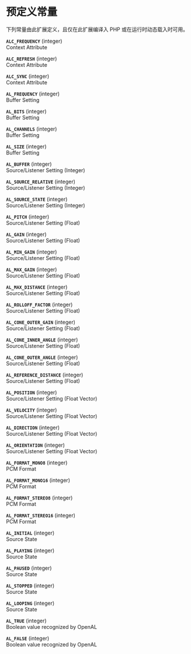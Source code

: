 预定义常量
==========

下列常量由此扩展定义，且仅在此扩展编译入 PHP 或在运行时动态载入时可用。

**`ALC_FREQUENCY`** (<span class="type">integer</span>)  
<span class="simpara"> Context Attribute </span>

**`ALC_REFRESH`** (<span class="type">integer</span>)  
<span class="simpara"> Context Attribute </span>

**`ALC_SYNC`** (<span class="type">integer</span>)  
<span class="simpara"> Context Attribute </span>

**`AL_FREQUENCY`** (<span class="type">integer</span>)  
<span class="simpara"> Buffer Setting </span>

**`AL_BITS`** (<span class="type">integer</span>)  
<span class="simpara"> Buffer Setting </span>

**`AL_CHANNELS`** (<span class="type">integer</span>)  
<span class="simpara"> Buffer Setting </span>

**`AL_SIZE`** (<span class="type">integer</span>)  
<span class="simpara"> Buffer Setting </span>

**`AL_BUFFER`** (<span class="type">integer</span>)  
<span class="simpara"> Source/Listener Setting (Integer) </span>

**`AL_SOURCE_RELATIVE`** (<span class="type">integer</span>)  
<span class="simpara"> Source/Listener Setting (Integer) </span>

**`AL_SOURCE_STATE`** (<span class="type">integer</span>)  
<span class="simpara"> Source/Listener Setting (Integer) </span>

**`AL_PITCH`** (<span class="type">integer</span>)  
<span class="simpara"> Source/Listener Setting (Float) </span>

**`AL_GAIN`** (<span class="type">integer</span>)  
<span class="simpara"> Source/Listener Setting (Float) </span>

**`AL_MIN_GAIN`** (<span class="type">integer</span>)  
<span class="simpara"> Source/Listener Setting (Float) </span>

**`AL_MAX_GAIN`** (<span class="type">integer</span>)  
<span class="simpara"> Source/Listener Setting (Float) </span>

**`AL_MAX_DISTANCE`** (<span class="type">integer</span>)  
<span class="simpara"> Source/Listener Setting (Float) </span>

**`AL_ROLLOFF_FACTOR`** (<span class="type">integer</span>)  
<span class="simpara"> Source/Listener Setting (Float) </span>

**`AL_CONE_OUTER_GAIN`** (<span class="type">integer</span>)  
<span class="simpara"> Source/Listener Setting (Float) </span>

**`AL_CONE_INNER_ANGLE`** (<span class="type">integer</span>)  
<span class="simpara"> Source/Listener Setting (Float) </span>

**`AL_CONE_OUTER_ANGLE`** (<span class="type">integer</span>)  
<span class="simpara"> Source/Listener Setting (Float) </span>

**`AL_REFERENCE_DISTANCE`** (<span class="type">integer</span>)  
<span class="simpara"> Source/Listener Setting (Float) </span>

**`AL_POSITION`** (<span class="type">integer</span>)  
<span class="simpara"> Source/Listener Setting (Float Vector) </span>

**`AL_VELOCITY`** (<span class="type">integer</span>)  
<span class="simpara"> Source/Listener Setting (Float Vector) </span>

**`AL_DIRECTION`** (<span class="type">integer</span>)  
<span class="simpara"> Source/Listener Setting (Float Vector) </span>

**`AL_ORIENTATION`** (<span class="type">integer</span>)  
<span class="simpara"> Source/Listener Setting (Float Vector) </span>

**`AL_FORMAT_MONO8`** (<span class="type">integer</span>)  
<span class="simpara"> PCM Format </span>

**`AL_FORMAT_MONO16`** (<span class="type">integer</span>)  
<span class="simpara"> PCM Format </span>

**`AL_FORMAT_STEREO8`** (<span class="type">integer</span>)  
<span class="simpara"> PCM Format </span>

**`AL_FORMAT_STEREO16`** (<span class="type">integer</span>)  
<span class="simpara"> PCM Format </span>

**`AL_INITIAL`** (<span class="type">integer</span>)  
<span class="simpara"> Source State </span>

**`AL_PLAYING`** (<span class="type">integer</span>)  
<span class="simpara"> Source State </span>

**`AL_PAUSED`** (<span class="type">integer</span>)  
<span class="simpara"> Source State </span>

**`AL_STOPPED`** (<span class="type">integer</span>)  
<span class="simpara"> Source State </span>

**`AL_LOOPING`** (<span class="type">integer</span>)  
<span class="simpara"> Source State </span>

**`AL_TRUE`** (<span class="type">integer</span>)  
<span class="simpara"> Boolean value recognized by OpenAL </span>

**`AL_FALSE`** (<span class="type">integer</span>)  
<span class="simpara"> Boolean value recognized by OpenAL </span>
